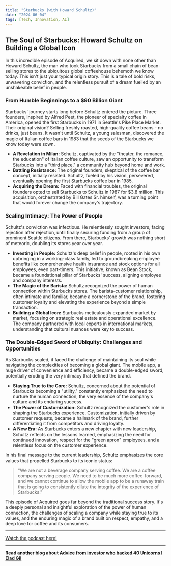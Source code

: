 ```yaml
---
title: "Starbucks (with Howard Schultz)"
date: "2024-06-04"
tags: [Tech, Innovation, AI]
---
```


## The Soul of Starbucks: Howard Schultz on Building a Global Icon

In this incredible episode of Acquired, we sit down with none other than Howard Schultz, the man who took Starbucks from a small chain of bean-selling stores to the ubiquitous global coffeehouse behemoth we know today. This isn't just your typical origin story. This is a tale of bold risks, unwavering conviction, and the relentless pursuit of a dream fuelled by an unshakeable belief in people.

### From Humble Beginnings to a $90 Billion Giant

Starbucks' journey starts long before Schultz entered the picture. Three founders, inspired by Alfred Peet, the pioneer of specialty coffee in America, opened the first Starbucks in 1971 in Seattle's Pike Place Market.  Their original vision? Selling freshly roasted, high-quality coffee beans - no drinks, just beans. It wasn't until Schultz, a young salesman, discovered the magic of Italian coffee bars in 1983 that the seeds of the Starbucks we know today were sown. 

* **A Revelation in Milan:**  Schultz, captivated by the "theater, the romance, the education" of Italian coffee culture, saw an opportunity to transform Starbucks into a "third place," a community hub beyond home and work. 
* **Battling Resistance:** The original founders, skeptical of the coffee bar concept, initially resisted. Schultz, fueled by his vision, persevered, eventually opening the first Starbucks coffee bar in 1985.
* **Acquiring the Dream:**  Faced with financial troubles, the original founders opted to sell Starbucks to Schultz in 1987 for $3.8 million. This acquisition, orchestrated by Bill Gates Sr. himself, was a turning point that would forever change the company's trajectory. 

### Scaling Intimacy: The Power of People

Schultz's conviction was infectious. He relentlessly sought investors, facing rejection after rejection, until finally securing funding from a group of prominent Seattle citizens. From there, Starbucks' growth was nothing short of meteoric, doubling its stores year over year.  

* **Investing in People:**  Schultz's deep belief in people, rooted in his own upbringing in a working-class family, led to groundbreaking employee benefits like comprehensive health insurance and stock options for all employees, even part-timers. This initiative, known as Bean Stock, became a foundational pillar of Starbucks' success, aligning employee and company interests.
* **The Magic of the Barista:**  Schultz recognized the power of human connection within Starbucks stores. The barista-customer relationship, often intimate and familiar, became a cornerstone of the brand, fostering customer loyalty and elevating the experience beyond a simple transaction. 
* **Building a Global Icon:**  Starbucks meticulously expanded market by market, focusing on strategic real estate and operational excellence. The company partnered with local experts in international markets, understanding that cultural nuances were key to success.  

### The Double-Edged Sword of Ubiquity: Challenges and Opportunities

As Starbucks scaled, it faced the challenge of maintaining its soul while navigating the complexities of becoming a global giant. The mobile app, a huge driver of convenience and efficiency, became a double-edged sword, potentially eroding the very intimacy that defined the brand.

* **Staying True to the Core:**  Schultz, concerned about the potential of Starbucks becoming a "utility," constantly emphasized the need to nurture the human connection, the very essence of the company's culture and its enduring success. 
* **The Power of Customization:** Schultz recognized the customer's role in shaping the Starbucks experience. Customization, initially driven by customer requests, became a hallmark of the brand, further differentiating it from competitors and driving loyalty.
* **A New Era:**  As Starbucks enters a new chapter with new leadership, Schultz reflects on the lessons learned, emphasizing the need for continued innovation, respect for the "green apron" employees, and a relentless focus on the customer experience.

In his final message to the current leadership, Schultz emphasizes the core values that propelled Starbucks to its iconic status:

> "We are not a beverage company serving coffee. We are a coffee company serving people.  We need to be much more coffee-forward, and we cannot continue to allow the mobile app to be a runaway train that is going to consistently dilute the integrity of the experience of Starbucks."

This episode of Acquired goes far beyond the traditional success story. It's a deeply personal and insightful exploration of the power of human connection, the challenges of scaling a company while staying true to its values, and the enduring magic of a brand built on respect, empathy, and a deep love for coffee and its consumers.

---

<a href="https://youtube.com/watch?v=A0fvX-wV70Y" target="_blank">Watch the podcast here!</a>


---

**Read another blog about [Advice from investor who backed 40 Unicorns l Elad Gil](./20240327-eladgil-eo)**